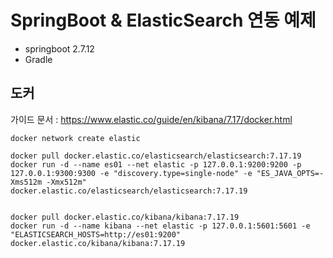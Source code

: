 # SpringBoot & ElasticSearch 연동 예제

* springboot 2.7.12
* Gradle

## 도커
가이드 문서 : https://www.elastic.co/guide/en/kibana/7.17/docker.html

```
docker network create elastic

docker pull docker.elastic.co/elasticsearch/elasticsearch:7.17.19
docker run -d --name es01 --net elastic -p 127.0.0.1:9200:9200 -p 127.0.0.1:9300:9300 -e "discovery.type=single-node" -e "ES_JAVA_OPTS=-Xms512m -Xmx512m" docker.elastic.co/elasticsearch/elasticsearch:7.17.19


docker pull docker.elastic.co/kibana/kibana:7.17.19
docker run -d --name kibana --net elastic -p 127.0.0.1:5601:5601 -e "ELASTICSEARCH_HOSTS=http://es01:9200" docker.elastic.co/kibana/kibana:7.17.19

```


